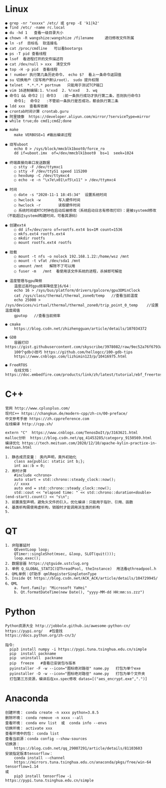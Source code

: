 # Linux
    ● grep -nr "xxxxx" /etc/ 或 grep -E 'k1|k2'
    ● find /etc/ -name rc.local
    ● du -hd 1   查看一级目录大小
    ● chown -R wangshize:wangshize /filename     递归修改文件所属
    ● ln -sf  目标名  软连接名
    ● cat /proc/cmdline   可以看bootargs
    ● ps -T pid 查看线程
    ● lsof  看进程打开的文件描述符
    ● cat /dev/null > xxx  清空文件
    ● top -H -p pid  查看线程
    ● ! number 执行第几条历史命令， echo $?  看上一条命令返回值
    ● su 切换用户（没写用户默认root）， sudo 提升权限
    ● telnet  *.*.*.* portnum   只能用于测试TCP端口
    ● vim 16进制编辑:1. %!xxd  2. %!xxd   3. wq
    ● 命令1 && 命令2 || 命令3   :前一条执行成功才执行第二条，否则执行命令3
        命令1;  命令2   :不管前一条执行是否成功，都会执行第二条
    ● ldd xxx  查看库依赖
    ● crontab时间计算 crontab.guru
    ● 阿里镜像  https://developer.aliyun.com/mirror/?serviceType=mirror
    ● while true;do cmd1;cmd2;done
    
    ● make
        make VERBOSE=1 #输出编译过程

    ● 烧写uboot
        echo 0 > /sys/block/mmcblk1boot0/force_ro
        dd if=uboot.imx  of=/dev/mmcblk1boot0  bs=1  seek=1024

    ● 终端直接向串口发送数据
        ○ stty -F /dev/ttymxc1
        ○ stty -F /dev/ttyS1 speed 115200
        ○ hexdump -C /dev/ttymxc4
        ○ echo -e -n "\x7e\x01\xf5\x11" > /dev/ttymxc4

    ● 时间
        ○ date -s "2020-11-1 18:45:34"	设置系统时间
        ○ hwclock -w		写入硬件时间
        ○ hwclock -r  		读取硬件时间
        ○ 系统时间或RTC时钟在启动后被修改（系统启动日志有修改打印）：是被systemd修改（不能超过systemd构建时间，可看其源码）

    ● 创建ext4
        ○ dd if=/dev/zero of=rootfs.ext4 bs=1M count=1536
        ○ mkfs.ext4 rootfs.ext4
        ○ mkdir rootfs
        ○ mount rootfs.ext4 rootfs

    ● 挂载
        ○ mount -t nfs -o nolock 192.168.1.22:/home/wsz /mnt
        ○ mount -t vfat /dev/sda1 /mnt
        ○ umount /mnt   解除不了可以用 
        ○ fuser -m   /mnt  看使用该文件系统的进程，杀掉即可解挂

    ● 温度管理与gpu降频
        温度过高时gpu频率降低至16/64：
        echo 16 > /sys/bus/platform/drivers/galcore/gpu3DMinClock
        cat /sys/class/thermal/thermal_zone0/temp   //查看当前温度
        echo 25000 > /sys/devices/virtual/thermal/thermal_zone0/trip_point_0_temp    //设置温度阈值
        gputop   //查看当前频率

    ● cmake
        https://blog.csdn.net/zhizhengguan/article/details/107034372

    ● GDB
        容器打印 https://gist.githubusercontent.com/skyscribe/3978082/raw/9ec52a76f6793ac9ad12fae11c10db458b64e79b/.gdbinit
        100个gdb小技巧 https://github.com/hellogcc/100-gdb-tips
        https://www.cnblogs.com/lizhimin123/p/10416975.html

    ● FreeRTOS
        在线文档：https://doc.embedfire.com/products/link/zh/latest/tutorial/ebf_freertos_tutorial.html

# C++ 
    官网 http://www.cplusplus.com/ 
    现代C++ https://changkun.de/modern-cpp/zh-cn/00-preface/ 
    中文参考手册 https://zh.cppreference.com
    在线编译 http://cpp.sh/

    extern "C"  https://www.cnblogs.com/TenosDoIt/p/3163621.html
    malloc分析  https://blog.csdn.net/qq_41453285/category_9150569.html
    编译优化 https://tech.meituan.com/2020/12/10/apache-kylin-practice-in-meituan.html
    
    1. 静态成员变量： 类内声明，类外初始化
        class aa{public: static int b;};
        int aa::b = 0;
    2. 用时计算
        #include <chrono>
        auto start = std::chrono::steady_clock::now();
        // xxxx
        auto end = std::chrono::steady_clock::now();
        std::cout << "elapsed time: " << std::chrono::duration<double>(end-start).count() << "s\n";
    3. 前置类型声明，避免头文件的引入，优化编译：只能用于指针、引用、函数
    4. 基类析构需使用虚析构，销毁时才能调用派生类的析构
    5. 
# QT 
    1. 非阻塞延时
        QEventLoop loop;
        QTimer::singleShot(msec, &loop, SLOT(quit()));
        loop.exec();
    2. 数据容器 https://qtguide.ustclug.org
    3. 单例 Q_GLOBAL_STATIC(QThreadPool, theInstance)  用法看qthreadpool.h
    4. QML单例：QT助手 qmlRegisterSingletonType
    5. Inside Qt https://blog.csdn.net/ACK_ACK/article/details/104729945/
    6、QML
        a. font.family: "Microsoft YaHei"
        b. Qt.formatDateTime(new Date(), "yyyy-MM-dd HH:mm:ss.zzz")

# Python

    Python资源大全 http://jobbole.github.io/awesome-python-cn/
    https://pypi.org/ 	#包查找
    https://docs.python.org/zh-cn/3/

    指令:
	  pip3 install numpy -i https://pypi.tuna.tsinghua.edu.cn/simple 
	  pip  install packname 
	  pip  uninstall  packname 
	  pip  freeze  	#查看已安装包与版本
	  pyinstaller -F -w --icon="图标绝对路径" name.py   打包为单个exe
	  pyinstaller -D -w --icon="图标绝对路径" name.py   打包为单个文件夹
	  打包第三方资源，编译后在xx.spec修改 datas=[("aes_encrypt.exe",".")]


# Anaconda

	创建环境： conda create -n xxxx python=3.8.5
	删除环境： conda remove -n xxxx --all
	查看环境： conda env list  或  conda info --envs
	切换环境： activate xxx
	查看环境中的包： conda list
	查看当前源：conda config --show-sources
	切换源：
		https://blog.csdn.net/qq_29007291/article/details/81103603
	安装指定版本tensorflow：
		conda install --channel 
		https://mirrors.tuna.tsinghua.edu.cn/anaconda/pkgs/free/win-64  tensorflow=1.14
	或 
		pip3 install tensorflow -i https://pypi.tuna.tsinghua.edu.cn/simple

